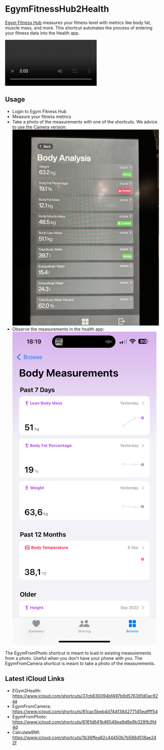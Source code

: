 
# EgymFitnessHub2Health

[Egym Fitness Hub](https://egym.com/us/workouts/fitness-hub) measures your fitness level with metrics like body fat, muscle mass, and more. This shortcut automates the process of entering your fitness data into the Health app.

<video src="https://github.com/cinaq/apple-shortcuts/raw/main/EgymFitnessHub2Health/demo.mp4"></video>

## Usage

- Login to Egym Fitness Hub
- Measure your fitness metrics
- Take a photo of the measurements with one of the shortcuts. We advice to use the Camera version:
![Egym Fitness Hub Measurements](egym-fitness-hub.png)
- Observe the measurements in the health app:
![Health app](health-app.png)

The EgymFromPhoto shortcut is meant to load in existing measurements from a photo. Useful when you don't have your phone with you. The EgymFromCamera shortcut is meant to take a photo of the measurements.


## Latest iCloud Links

- EGym2Health: https://www.icloud.com/shortcuts/37cb830094bf497b9d576391d0ac92aa
- EgymFromCamera: https://www.icloud.com/shortcuts/81cac5beb4d744f384277145eaffff54
- EgymFromPhoto: https://www.icloud.com/shortcuts/6161d641b46548ea9d8e9b328fb3fd4d
- CalculateBMI: https://www.icloud.com/shortcuts/1b36ffea82c44450b7b588d518ae242f

